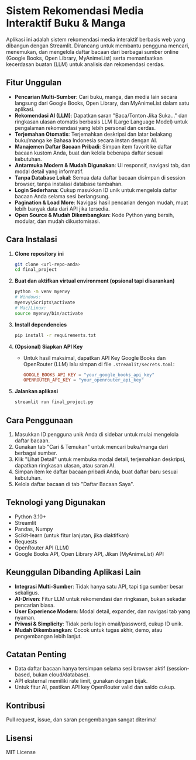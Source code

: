 # Sistem Rekomendasi Media Interaktif Buku & Manga

Aplikasi ini adalah sistem rekomendasi media interaktif berbasis web yang dibangun dengan Streamlit. Dirancang untuk membantu pengguna mencari, menemukan, dan mengelola daftar bacaan dari berbagai sumber online (Google Books, Open Library, MyAnimeList) serta memanfaatkan kecerdasan buatan (LLM) untuk analisis dan rekomendasi cerdas.

## Fitur Unggulan

- **Pencarian Multi-Sumber**: Cari buku, manga, dan media lain secara langsung dari Google Books, Open Library, dan MyAnimeList dalam satu aplikasi.
- **Rekomendasi AI (LLM)**: Dapatkan saran "Baca/Tonton Jika Suka..." dan ringkasan ulasan otomatis berbasis LLM (Large Language Model) untuk pengalaman rekomendasi yang lebih personal dan cerdas.
- **Terjemahan Otomatis**: Terjemahkan deskripsi dan latar belakang buku/manga ke Bahasa Indonesia secara instan dengan AI.
- **Manajemen Daftar Bacaan Pribadi**: Simpan item favorit ke daftar bacaan kustom Anda, buat dan kelola beberapa daftar sesuai kebutuhan.
- **Antarmuka Modern & Mudah Digunakan**: UI responsif, navigasi tab, dan modal detail yang informatif.
- **Tanpa Database Lokal**: Semua data daftar bacaan disimpan di session browser, tanpa instalasi database tambahan.
- **Login Sederhana**: Cukup masukkan ID unik untuk mengelola daftar bacaan Anda selama sesi berlangsung.
- **Pagination & Load More**: Navigasi hasil pencarian dengan mudah, muat lebih banyak data dari API jika tersedia.
- **Open Source & Mudah Dikembangkan**: Kode Python yang bersih, modular, dan mudah dikustomisasi.

## Cara Instalasi

1. **Clone repository ini**

   ```bash
   git clone <url-repo-anda>
   cd final_project
   ```

2. **Buat dan aktifkan virtual environment (opsional tapi disarankan)**

   ```bash
   python -m venv myenvy
   # Windows:
   myenvy\Scripts\activate
   # Mac/Linux:
   source myenvy/bin/activate
   ```

3. **Install dependencies**

   ```bash
   pip install -r requirements.txt
   ```

4. **(Opsional) Siapkan API Key**

   - Untuk hasil maksimal, dapatkan API Key Google Books dan OpenRouter (LLM) lalu simpan di file `.streamlit/secrets.toml`:

     ```toml
     GOOGLE_BOOKS_API_KEY = "your_google_books_api_key"
     OPENROUTER_API_KEY = "your_openrouter_api_key"
     ```

5. **Jalankan aplikasi**

   ```bash
   streamlit run final_project.py
   ```

## Cara Penggunaan

1. Masukkan ID pengguna unik Anda di sidebar untuk mulai mengelola daftar bacaan.
2. Gunakan tab "Cari & Temukan" untuk mencari buku/manga dari berbagai sumber.
3. Klik "Lihat Detail" untuk membuka modal detail, terjemahkan deskripsi, dapatkan ringkasan ulasan, atau saran AI.
4. Simpan item ke daftar bacaan pribadi Anda, buat daftar baru sesuai kebutuhan.
5. Kelola daftar bacaan di tab "Daftar Bacaan Saya".

## Teknologi yang Digunakan
- Python 3.10+
- Streamlit
- Pandas, Numpy
- Scikit-learn (untuk fitur lanjutan, jika diaktifkan)
- Requests
- OpenRouter API (LLM)
- Google Books API, Open Library API, Jikan (MyAnimeList) API

## Keunggulan Dibanding Aplikasi Lain
- **Integrasi Multi-Sumber**: Tidak hanya satu API, tapi tiga sumber besar sekaligus.
- **AI-Driven**: Fitur LLM untuk rekomendasi dan ringkasan, bukan sekadar pencarian biasa.
- **User Experience Modern**: Modal detail, expander, dan navigasi tab yang nyaman.
- **Privasi & Simplicity**: Tidak perlu login email/password, cukup ID unik.
- **Mudah Dikembangkan**: Cocok untuk tugas akhir, demo, atau pengembangan lebih lanjut.

## Catatan Penting
- Data daftar bacaan hanya tersimpan selama sesi browser aktif (session-based, bukan cloud/database).
- API eksternal memiliki rate limit, gunakan dengan bijak.
- Untuk fitur AI, pastikan API key OpenRouter valid dan saldo cukup.

## Kontribusi
Pull request, issue, dan saran pengembangan sangat diterima!

## Lisensi
MIT License
